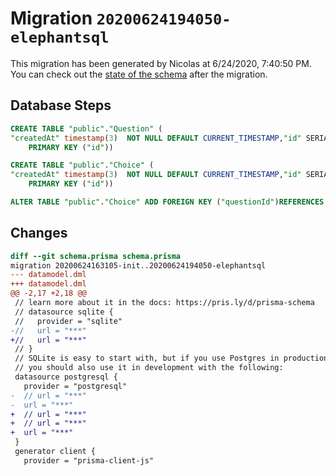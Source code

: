 # Migration `20200624194050-elephantsql`

This migration has been generated by Nicolas at 6/24/2020, 7:40:50 PM.
You can check out the [state of the schema](./schema.prisma) after the migration.

## Database Steps

```sql
CREATE TABLE "public"."Question" (
"createdAt" timestamp(3)  NOT NULL DEFAULT CURRENT_TIMESTAMP,"id" SERIAL,"text" text  NOT NULL ,"updatedAt" timestamp(3)  NOT NULL ,
    PRIMARY KEY ("id"))

CREATE TABLE "public"."Choice" (
"createdAt" timestamp(3)  NOT NULL DEFAULT CURRENT_TIMESTAMP,"id" SERIAL,"questionId" integer  NOT NULL ,"text" text  NOT NULL ,"updatedAt" timestamp(3)  NOT NULL ,"votes" integer  NOT NULL DEFAULT 0,
    PRIMARY KEY ("id"))

ALTER TABLE "public"."Choice" ADD FOREIGN KEY ("questionId")REFERENCES "public"."Question"("id") ON DELETE CASCADE  ON UPDATE CASCADE
```

## Changes

```diff
diff --git schema.prisma schema.prisma
migration 20200624163105-init..20200624194050-elephantsql
--- datamodel.dml
+++ datamodel.dml
@@ -2,17 +2,18 @@
 // learn more about it in the docs: https://pris.ly/d/prisma-schema
 // datasource sqlite {
 //   provider = "sqlite"
-//   url = "***"
+//   url = "***"
 // }
 // SQLite is easy to start with, but if you use Postgres in production
 // you should also use it in development with the following:
 datasource postgresql {
   provider = "postgresql"
-  // url = "***"
-  url = "***"
+  // url = "***"
+  // url = "***"
+  url = "***"
 }
 generator client {
   provider = "prisma-client-js"
```


